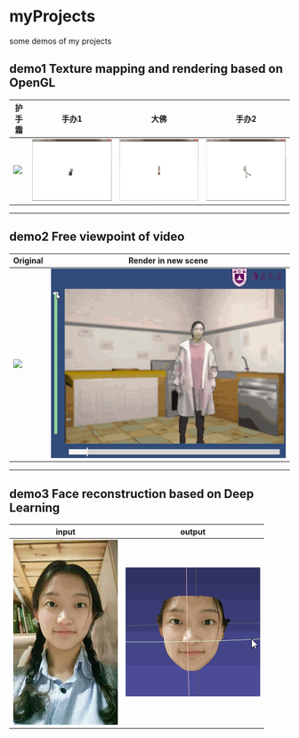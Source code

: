 # myProjects
some demos of my projects

## demo1 **Texture mapping and rendering based on OpenGL**
护手霜|手办1|大佛|手办2
---|:--:|:---:|:---:
![](https://github.com/2013211543/myProjects/blob/master/demos/hushoushuang.gif)|![](https://github.com/2013211543/myProjects/blob/master/demos/kona2.gif)|![](https://github.com/2013211543/myProjects/blob/master/demos/dafo.gif)|![](https://github.com/2013211543/myProjects/blob/master/demos/duncan2.gif)
---
## demo2  **Free viewpoint of video**
Original|Render in new scene
---|:--:
![](https://github.com/2013211543/myProjects/blob/master/demos/0114-2.gif)|![](https://github.com/2013211543/myProjects/blob/master/demos/0114.gif)

---
## demo3  **Face reconstruction based on Deep Learning**
input|output
---|:--:
![](https://github.com/2013211543/myProjects/blob/master/demos/yidi.jpg)|![](https://github.com/2013211543/myProjects/blob/master/demos/demo1.gif)



